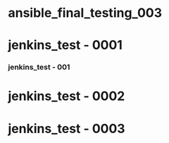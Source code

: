 # ansible_final_testing_003

# jenkins_test - 0001 

### jenkins_test - 001

# jenkins_test - 0002

# jenkins_test - 0003
